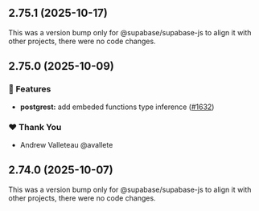 ## 2.75.1 (2025-10-17)

This was a version bump only for @supabase/supabase-js to align it with other projects, there were no code changes.

## 2.75.0 (2025-10-09)

### 🚀 Features

- **postgrest:** add embeded functions type inference ([#1632](https://github.com/supabase/supabase-js/pull/1632))

### ❤️ Thank You

- Andrew Valleteau @avallete

## 2.74.0 (2025-10-07)

This was a version bump only for @supabase/supabase-js to align it with other projects, there were no code changes.